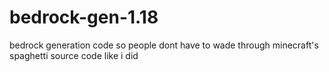 # bedrock-gen-1.18
bedrock generation code so people dont have to wade through minecraft's spaghetti source code like i did
